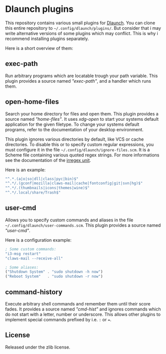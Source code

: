 # Dlaunch plugins

This repository contains various small plugins for
[Dlaunch](https://github.com/AlxHnr/Dlaunch). You can clone this entire
repository to `~/.config/dlaunch/plugins/`. But consider that i may write
alternative versions of some plugins which may conflict. This is why i
recommend installing plugins separately.

Here is a short overview of them:

## exec-path

Run arbitrary programs which are locatable trough your path variable. This
plugin provides a source named _"exec-path"_, and a handler which runs
them.

## open-home-files

Search your home directory for files and open them. This plugin provides a
source named _"home-files"_. It uses _xdg-open_ to start your systems
default application for the given filetype. To change your systems default
programs, refer to the documentation of your desktop environment.

This plugin ignores various directories by default, like VCS or cache
directories. To disable this or to specify custom regular expressions, you
must configure it in the file `~/.config/dlaunch/ignore-files.scm`. It is a
Scheme file containing various quoted regex strings. For more informations
see the documentation of the
[irregex unit](http://wiki.call-cc.org/man/4/Unit%20irregex).

Here is an example:

```scheme
"^.*.(a|o|so|dll|class|pyc|bin)$"
"^.*/.(gconf|mozilla|claws-mail|cache|fontconfig|git|svn|hg)$"
"^.*/.(thumbnails|icons|themes|wine)$"
"^.*/.local/share/Trash$"
```

## user-cmd

Allows you to specify custom commands and aliases in the file
`~/.config/dlaunch/user-commands.scm`. This plugin provides a source named
_"user-cmd"_.

Here is a configuration example:

```scheme
; Some custom commands:
"i3-msg restart"
"claws-mail --receive-all"

; Some aliases:
("Shutdown System" . "sudo shutdown -h now")
("Reboot System"   . "sudo shutdown -r now")
```

## command-history

Execute arbitrary shell commands and remember them until their score fades.
It provides a source named _"cmd-hist"_ and ignores commands which do not
start with a letter, number or underscore. This allows other plugins to
implement special commands prefixed by i.e. `:` or `=`.

## License

Released under the zlib license.
